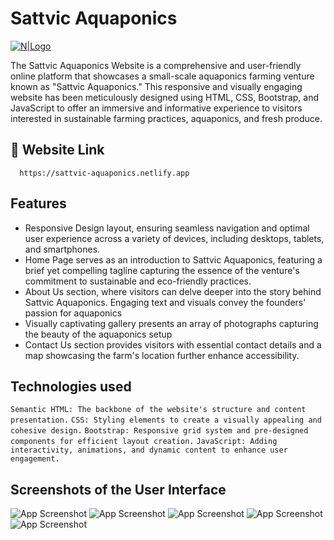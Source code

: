 # Sattvic Aquaponics 

[![N|Logo](https://res.cloudinary.com/dqab7rimk/image/upload/v1692961271/codepen/sattvic-aquaponics-logo_ytpopu.png)](https://sattvic-aquaponics.netlify.app)

The Sattvic Aquaponics Website is a comprehensive and user-friendly online platform that showcases a small-scale aquaponics farming venture known as "Sattvic Aquaponics." This responsive and visually engaging website has been meticulously designed using HTML, CSS, Bootstrap, and JavaScript to offer an immersive and informative experience to visitors interested in sustainable farming practices, aquaponics, and fresh produce.

## 🔗 Website Link
```
  https://sattvic-aquaponics.netlify.app
```

## Features

- Responsive Design layout, ensuring seamless navigation and optimal user experience across a variety of devices, including desktops, tablets, and smartphones.
- Home Page serves as an introduction to Sattvic Aquaponics, featuring a brief yet compelling tagline capturing the essence of the venture's commitment to sustainable and eco-friendly practices.
- About Us section, where visitors can delve deeper into the story behind Sattvic Aquaponics. Engaging text and visuals convey the founders' passion for aquaponics
- Visually captivating gallery presents an array of photographs capturing the beauty of the aquaponics setup
- Contact Us section provides visitors with essential contact details and a map showcasing the farm's location further enhance accessibility.

## Technologies used

`Semantic HTML: The backbone of the website's structure and content presentation.`
`CSS: Styling elements to create a visually appealing and cohesive design.`
`Bootstrap: Responsive grid system and pre-designed components for efficient layout creation.`
`JavaScript: Adding interactivity, animations, and dynamic content to enhance user engagement.`


## Screenshots of the User Interface

![App Screenshot](https://res.cloudinary.com/dqab7rimk/image/upload/v1692962445/codepen/Web_capture_25-8-2023_165024_sattvic-aquaponics.netlify.app_qhvv0i.jpg)
![App Screenshot](https://res.cloudinary.com/dqab7rimk/image/upload/v1692962445/codepen/Web_capture_25-8-2023_164645_sattvic-aquaponics.netlify.app_zdpqlq.jpg)
![App Screenshot](https://res.cloudinary.com/dqab7rimk/image/upload/v1692962444/codepen/Web_capture_25-8-2023_164559_sattvic-aquaponics.netlify.app_ewzmov.jpg)
![App Screenshot](https://res.cloudinary.com/dqab7rimk/image/upload/v1692962445/codepen/Web_capture_25-8-2023_164826_sattvic-aquaponics.netlify.app_qpkc6k.jpg)
![App Screenshot](https://res.cloudinary.com/dqab7rimk/image/upload/v1692962445/codepen/Web_capture_25-8-2023_164927_sattvic-aquaponics.netlify.app_chrel9.jpg)
